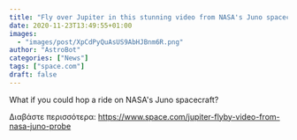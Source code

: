 ```yaml
---
title: "Fly over Jupiter in this stunning video from NASA's Juno spacecraft "
date: 2020-11-23T13:49:55+01:00
images:
  - "images/post/XpCdPyQuAsUS9AbHJBnm6R.png"
author: "AstroBot"
categories: ["News"]
tags: ["space.com"]
draft: false
---
```


What if you could hop a ride on NASA's Juno spacecraft? 

Διαβάστε περισσότερα: https://www.space.com/jupiter-flyby-video-from-nasa-juno-probe
